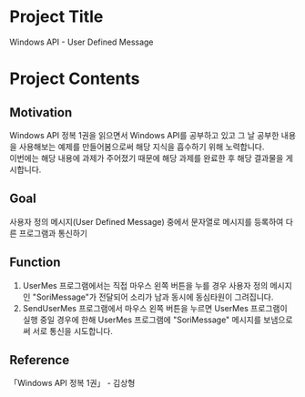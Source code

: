 # Project Title
  
Windows API - User Defined Message  

# Project Contents
  
## Motivation
  
Windows API 정복 1권을 읽으면서 Windows API를 공부하고 있고 그 날 공부한 내용을 사용해보는 예제를 만들어봄으로써 해당 지식을 흡수하기 위해 노력합니다.  
이번에는 해당 내용에 과제가 주어졌기 때문에 해당 과제를 완료한 후 해당 결과물을 게시합니다.  
  
## Goal
  
사용자 정의 메시지(User Defined Message) 중에서 문자열로 메시지를 등록하여 다른 프로그램과 통신하기  
  
## Function
  
1. UserMes 프로그램에서는 직접 마우스 왼쪽 버튼을 누를 경우 사용자 정의 메시지인 "SoriMessage"가 전달되어 소리가 남과 동시에 동심타원이 그려집니다.  
2. SendUserMes 프로그램에서 마우스 왼쪽 버튼을 누르면 UserMes 프로그램이 실행 중일 경우에 한해 UserMes 프로그램에 "SoriMessage" 메시지를 보냄으로써 서로 통신을 시도합니다.  
  
## Reference
  
「Windows API 정복 1권」 - 김상형 
